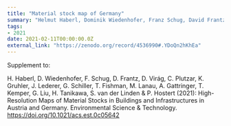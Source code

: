 ```yaml
---
title: "Material stock map of Germany"
summary: "Helmut Haberl, Dominik Wiedenhofer, Franz Schug, David Frantz, Doris Virág, Christoph Plutzar, Karin Gruhler, Jakob Lederer, Georg Schiller, Tomer Fishman, Maud Lanau, Andreas Gattringer, Thomas Kemper, Gang Liu, Hiroki Tanikawa, Sebastian van der Linden, Patrick Hostert @ Zenodo"
tags:
- 2021
date: 2021-02-11T00:00:00.0Z
external_link: "https://zenodo.org/record/4536990#.YDoQn2hKhEa"
---
```


Supplement to: 

H. Haberl, D. Wiedenhofer, F. Schug, D. Frantz, D. Virág, C. Plutzar, K. Gruhler, J. Lederer, G. Schiller, T. Fishman, M. Lanau, A. Gattringer, T. Kemper, G. Liu, H. Tanikawa, S. van der Linden & P. Hostert (2021): High-Resolution Maps of Material Stocks in Buildings and Infrastructures in Austria and Germany. Environmental Science & Technology. https://doi.org/10.1021/acs.est.0c05642
